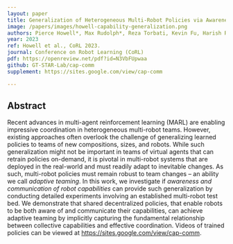 ```yaml
---
layout: paper
title: Generalization of Heterogeneous Multi-Robot Policies via Awareness and Communication of Capabilities
image: /papers/images/howell-capability-generalization.png
authors: Pierce Howell*, Max Rudolph*, Reza Torbati, Kevin Fu, Harish Ravichandar<br />(* equal contribution)
year: 2023
ref: Howell et al., CoRL 2023.
journal: Conference on Robot Learning (CoRL)
pdf: https://openreview.net/pdf?id=N3VbFUpwaa
github: GT-STAR-Lab/cap-comm
supplement: https://sites.google.com/view/cap-comm

---
```


## Abstract

Recent advances in multi-agent reinforcement learning (MARL) are enabling impressive coordination in heterogeneous multi-robot teams. However, existing approaches often overlook the challenge of generalizing learned policies to teams of new compositions, sizes, and robots. While such generalization might not be important in teams of virtual agents that can retrain policies on-demand, it is pivotal in multi-robot systems that are deployed in the real-world and must readily adapt to inevitable changes. As such, multi-robot policies must remain robust to team changes – an ability we call *adaptive teaming*. In this work, we investigate if *awareness and communication of robot capabilities* can provide such generalization by conducting detailed experiments involving an established multi-robot test bed. We demonstrate that shared decentralized policies, that enable robots to be both aware of and communicate their capabilities, can achieve adaptive teaming by implicitly capturing the fundamental relationship between collective capabilities and effective coordination. Videos of trained policies can be viewed at https://sites.google.com/view/cap-comm.

